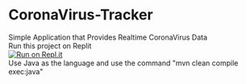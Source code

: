 # CoronaVirus-Tracker
Simple Application that Provides Realtime CoronaVirus Data </br>
Run this project on Replit </br>
[![Run on Repl.it](https://repl.it/badge/github/Ramghimirecr7/CoronaVirus-Tracker)](https://repl.it/github/Ramghimirecr7/CoronaVirus-Tracker) </br>
Use Java as the language and use the command "mvn clean compile exec:java"

